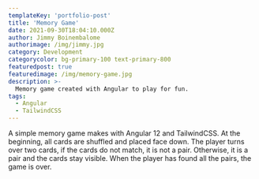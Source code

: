 ```yaml
---
templateKey: 'portfolio-post'
title: 'Memory Game'
date: 2021-09-30T18:04:10.000Z
author: Jimmy Boinembalome
authorimage: /img/jimmy.jpg
category: Development
categorycolor: bg-primary-100 text-primary-800
featuredpost: true
featuredimage: /img/memory-game.jpg
description: >-
  Memory game created with Angular to play for fun.
tags:
  - Angular
  - TailwindCSS
---
```


A simple memory game makes with Angular 12 and TailwindCSS. At the beginning, all cards are shuffled and placed face down. The player turns over two cards, if the cards do not match, it is not a pair. Otherwise, it is a pair and the cards stay visible. When the player has found all the pairs, the game is over.